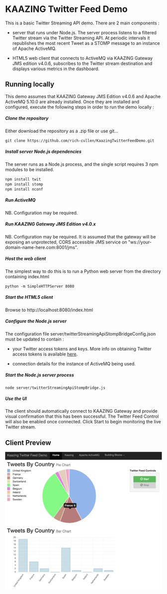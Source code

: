 # KAAZING Twitter Feed Demo

This is a basic Twitter Streaming API demo. There are 2 main components :

- server  that runs under Node.js. The server process listens to a filtered Twitter stream via the Twitter Streaming API. At periodic intervals it republishes the most recent Tweet as a STOMP message to an instance of Apache ActiveMQ. 

- HTML5 web client that connects to ActiveMQ via KAAZING Gateway JMS edition v4.0.6, subscribes to the Twitter stream destination and displays various metrics in the dashboard.


## Running locally

This demo assumes that KAAZING Gateway JMS Edition v4.0.6 and Apache ActiveMQ 5.10.0 are already installed. Once they are installed and configured, execute the following steps in order to run the demo locally :


##### Clone the repository

Either download the repository as a .zip file or use git...

```Shell
git clone https://github.com/rich-cullen/KaazingTwitterFeedDemo.git
````


##### Install server Node.js dependencies

The server runs as a Node.js process, and the single script requires 3 npm modules to be installed.

```Shell
npm install twit
npm install stomp
npm install nconf
```

##### Run ActiveMQ

NB. Configuration may be required.


##### Run KAAZING Gateway JMS Edition v4.0.x

NB. Configuration may be required. It is assumed that the gateway will be exposing an unprotected, CORS accessible JMS service on "ws://your-domain-name-here.com:8001/jms".


##### Host the web client

The simplest way to do this is to run a Python web server from the directory containing index.html

```Shell
python -m SimpleHTTPServer 8080
```

##### Start the HTML5 client 

Browse to http://localhost:8080/index.html


##### Configure the Node.js server

The configuration file server/twitterStreamingApiStompBridgeConfig.json must be updated to contain :

- your Twitter access tokens and keys. More info on obtaining Twitter access tokens is available [here](https://dev.twitter.com/oauth/overview).

- connection details for the instance of ActiveMQ being used.


##### Start the Node.js server process

```Shell
node server/twitterStreamingApiStompBridge.js
```


##### Use the UI

The client should automatically connect to KAAZING Gateway and provide visual confirmation that this has been successful. The Twitter Feed Control will also be enabled once connected. Click Start to begin monitoring the live Twitter stream.

## Client Preview

<img src="dashboard.png"></img>